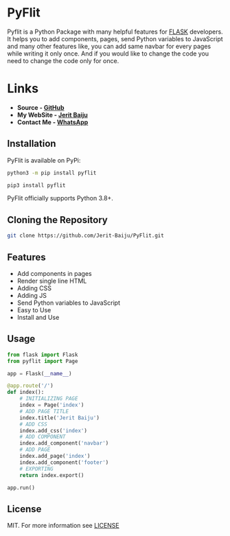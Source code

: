 # PyFlit
Pyflit is a Python Package with many helpful features for [FLASK](https://pypi.org/project/Flask/) developers. It helps you to add components, pages, send Python variables to JavaScript and many other features like, you can add same navbar for every pages while writing it only once. And if you would like to change the code you need to change the code only for once.

# Links

- **Source - [GitHub](https://github.com/Jerit-Baiju)**
- **My WebSite - [Jerit Baiju](https://jerit.herokuapp.com)**
- **Contact Me - [WhatsApp](https://wa.me/+918592060520?text=Hi%20Jerit%20%F0%9F%91%8B%F0%9F%8F%BB)**

## Installation

PyFlit is available on PyPi:

```bash
python3 -m pip install pyflit
```

```bash
pip3 install pyflit
```

PyFlit officially supports Python 3.8+.

## Cloning the Repository

```bash
git clone https://github.com/Jerit-Baiju/PyFlit.git
```

## Features

- Add components in pages
- Render single line HTML
- Adding CSS
- Adding JS
- Send Python variables to JavaScript
- Easy to Use
- Install and Use

## Usage

```py
from flask import Flask
from pyflit import Page

app = Flask(__name__)

@app.route('/')
def index():
    # INITIALIZING PAGE
    index = Page('index')
    # ADD PAGE TITLE
    index.title('Jerit Baiju')
    # ADD CSS
    index.add_css('index')
    # ADD COMPONENT
    index.add_component('navbar')
    # ADD PAGE
    index.add_page('index')
    index.add_component('footer')
    # EXPORTING
    return index.export()

app.run()

```

## License

MIT.
For more information see [LICENSE](https://github.com/Jerit-Baiju/PyFlit/blob/master/LICENSE)

